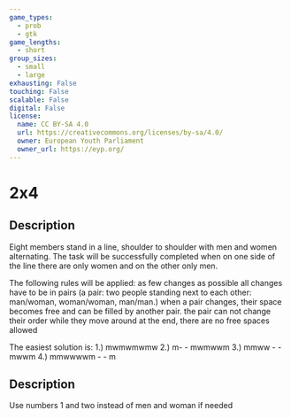 ```yaml
---
game_types:
  - prob
  - gtk
game_lengths:
  - short
group_sizes:
  - small
  - large
exhausting: False
touching: False
scalable: False
digital: False
license:
  name: CC BY-SA 4.0
  url: https://creativecommons.org/licenses/by-sa/4.0/
  owner: European Youth Parliament
  owner_url: https://eyp.org/
---
```

# 2x4

## Description
Eight members stand in a line, shoulder to shoulder with men and women alternating. The task will be successfully completed when on one side of the line there are only women and on the other only men.

The following rules will be applied:
 as few changes as possible
 all changes have to be in pairs (a pair: two people standing next to each other: man/woman, woman/woman,
man/man.)
 when a pair changes, their space becomes free and can be filled by another pair.
 the pair can not change their order while they move around
 at the end, there are no free spaces allowed

The easiest solution is:
1.) mwmwmwmw
2.) m- - mwmwwm 3.) mmww - - mwwm 4.) mmwwwwm - - m

## Description
Use numbers 1 and two instead of men and woman if needed
